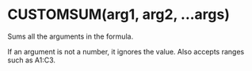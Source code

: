# CUSTOMSUM(arg1, arg2, ...args)

Sums all the arguments in the formula.

If an argument is not a number, it ignores the value. Also accepts ranges such as A1:C3. 